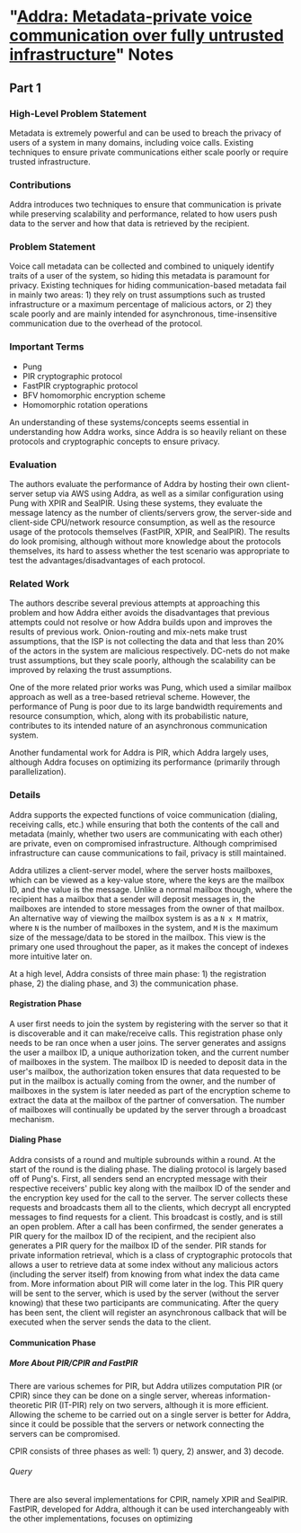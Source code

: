 # "[Addra: Metadata-private voice communication over fully untrusted infrastructure](https://www.usenix.org/system/files/osdi21-ahmad.pdf)" Notes

## Part 1

### High-Level Problem Statement

Metadata is extremely powerful and can be used to breach the privacy of users of a system in many domains, including voice calls. Existing techniques to ensure private communications either scale poorly or require trusted infrastructure.

### Contributions

Addra introduces two techniques to ensure that communication is private while preserving scalability and performance, related to how users push data to the server and how that data is retrieved by the recipient.

### Problem Statement

Voice call metadata can be collected and combined to uniquely identify traits of a user of the system, so hiding this metadata is paramount for privacy. Existing techniques for hiding communication-based metadata fail in mainly two areas: 1) they rely on trust assumptions such as trusted infrastructure or a maximum percentage of malicious actors, or 2) they scale poorly and are mainly intended for asynchronous, time-insensitive communication due to the overhead of the protocol.

### Important Terms

- Pung
- PIR cryptographic protocol
- FastPIR cryptographic protocol
- BFV homomorphic encryption scheme
- Homomorphic rotation operations

An understanding of these systems/concepts seems essential in understanding how Addra works, since Addra is so heavily reliant on these protocols and cryptographic concepts to ensure privacy.

### Evaluation

The authors evaluate the performance of Addra by hosting their own client-server setup via AWS using Addra, as well as a similar configuration using Pung with XPIR and SealPIR. Using these systems, they evaluate the message latency as the number of clients/servers grow, the server-side and client-side CPU/network resource consumption, as well as the resource usage of the protocols themselves (FastPIR, XPIR, and SealPIR). The results do look promising, although without more knowledge about the protocols themselves, its hard to assess whether the test scenario was appropriate to test the advantages/disadvantages of each protocol.

### Related Work

The authors describe several previous attempts at approaching this problem and how Addra either avoids the disadvantages that previous attempts could not resolve or how Addra builds upon and improves the results of previous work. Onion-routing and mix-nets make trust assumptions, that the ISP is not collecting the data and that less than 20% of the actors in the system are malicious respectively. DC-nets do not make trust assumptions, but they scale poorly, although the scalability can be improved by relaxing the trust assumptions. 

One of the more related prior works was Pung, which used a similar mailbox approach as well as a tree-based retrieval scheme. However, the performance of Pung is poor due to its large bandwidth requirements and resource consumption, which, along with its probabilistic nature, contributes to its intended nature of an asynchronous communication system. 

Another fundamental work for Addra is PIR, which Addra largely uses, although Addra focuses on optimizing its performance (primarily through parallelization).

### Details

Addra supports the expected functions of voice communication (dialing, receiving calls, etc.) while ensuring that both the contents of the call and metadata (mainly, whether two users are communicating with each other) are private, even on compromised infrastructure. Although comprimised infrastructure can cause communications to fail, privacy is still maintained.

Addra utilizes a client-server model, where the server hosts mailboxes, which can be viewed as a key-value store, where the keys are the mailbox ID, and the value is the message. Unlike a normal mailbox though, where the recipient has a mailbox that a sender will deposit messages in, the mailboxes are intended to store messages from the owner of that mailbox. An alternative way of viewing the mailbox system is as a `N x M` matrix, where `N` is the number of mailboxes in the system, and `M` is the maximum size of the message/data to be stored in the mailbox. This view is the primary one used throughout the paper, as it makes the concept of indexes more intuitive later on.

At a high level, Addra consists of three main phase: 1) the registration phase, 2) the dialing phase, and 3) the communication phase.

#### Registration Phase

A user first needs to join the system by registering with the server so that it is discoverable and it can make/receive calls. This registration phase only needs to be ran once when a user joins. The server generates and assigns the user a mailbox ID, a unique authorization token, and the current number of mailboxes in the system. The mailbox ID is needed to deposit data in the user's mailbox, the authorization token ensures that data requested to be put in the mailbox is actually coming from the owner, and the number of mailboxes in the system is later needed as part of the encryption scheme to extract the data at the mailbox of the partner of conversation. The number of mailboxes will continually be updated by the server through a broadcast mechanism.

#### Dialing Phase

Addra consists of a round and multiple subrounds within a round. At the start of the round is the dialing phase. The dialing protocol is largely based off of Pung's. First, all senders send an encrypted message with their respective receivers' public key along with the mailbox ID of the sender and the encryption key used for the call to the server. The server collects these requests and broadcasts them all to the clients, which decrypt all encrypted messages to find requests for a client. This broadcast is costly, and is still an open problem. After a call has been confirmed, the sender generates a PIR query for the mailbox ID of the recipient, and the recipient also generates a PIR query for the mailbox ID of the sender. PIR stands for private information retrieval, which is a class of cryptographic protocols that allows a user to retrieve data at some index without any malicious actors (including the server itself) from knowing from what index the data came from. More information about PIR will come later in the log. This PIR query will be sent to the server, which is used by the server (without the server knowing) that these two participants are communicating. After the query has been sent, the client will register an asynchronous callback that will be executed when the server sends the data to the client.

#### Communication Phase



##### More About PIR/CPIR and FastPIR

There are various schemes for PIR, but Addra utilizes computation PIR (or CPIR) since they can be done on a single server, whereas information-theoretic PIR (IT-PIR) rely on two servers, although it is more efficient. Allowing the scheme to be carried out on a single server is better for Addra, since it could be possible that the servers or network connecting the servers can be compromised.

CPIR consists of three phases as well: 1) query, 2) answer, and 3) decode. 

###### Query

There are also several implementations for CPIR, namely XPIR and SealPIR. FastPIR, developed for Addra, although it can be used interchangeably with the other implementations, focuses on optimizing 
